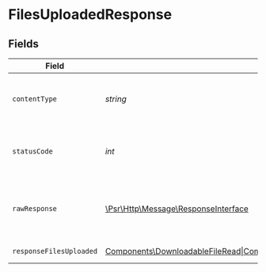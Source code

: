 # FilesUploadedResponse


## Fields

| Field                                                                                                                                                                       | Type                                                                                                                                                                        | Required                                                                                                                                                                    | Description                                                                                                                                                                 |
| --------------------------------------------------------------------------------------------------------------------------------------------------------------------------- | --------------------------------------------------------------------------------------------------------------------------------------------------------------------------- | --------------------------------------------------------------------------------------------------------------------------------------------------------------------------- | --------------------------------------------------------------------------------------------------------------------------------------------------------------------------- |
| `contentType`                                                                                                                                                               | *string*                                                                                                                                                                    | :heavy_check_mark:                                                                                                                                                          | HTTP response content type for this operation                                                                                                                               |
| `statusCode`                                                                                                                                                                | *int*                                                                                                                                                                       | :heavy_check_mark:                                                                                                                                                          | HTTP response status code for this operation                                                                                                                                |
| `rawResponse`                                                                                                                                                               | [\Psr\Http\Message\ResponseInterface](https://www.php-fig.org/psr/psr-7/#33-psrhttpmessageresponseinterface)                                                                | :heavy_check_mark:                                                                                                                                                          | Raw HTTP response; suitable for custom response parsing                                                                                                                     |
| `responseFilesUploaded`                                                                                                                                                     | [Components\DownloadableFileRead\|Components\ProductMediaFileRead\|Components\OrganizationAvatarFileRead\|null](../../Models/Operations/FilesUploadedResponseFilesUploaded.md) | :heavy_minus_sign:                                                                                                                                                          | File upload completed.                                                                                                                                                      |